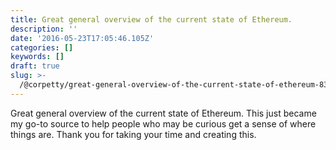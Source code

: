 ```yaml
---
title: Great general overview of the current state of Ethereum.
description: ''
date: '2016-05-23T17:05:46.105Z'
categories: []
keywords: []
draft: true
slug: >-
  /@corpetty/great-general-overview-of-the-current-state-of-ethereum-833aebe08612
---
```


Great general overview of the current state of Ethereum. This just became my go-to source to help people who may be curious get a sense of where things are. Thank you for taking your time and creating this.